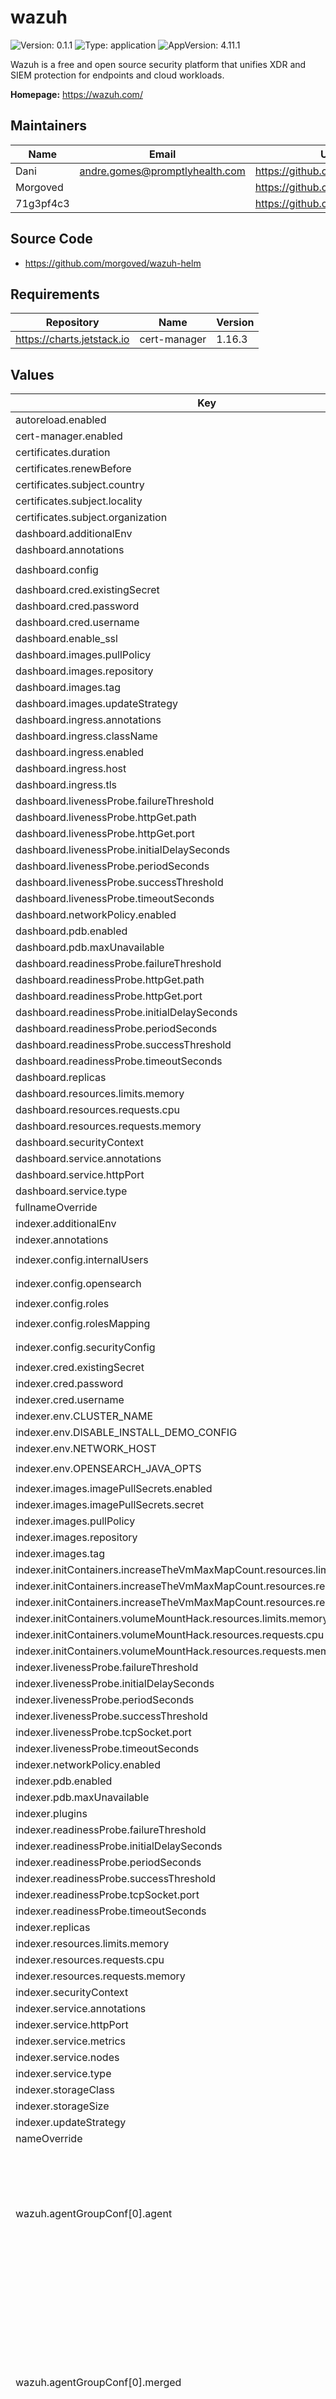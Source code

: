 # wazuh

![Version: 0.1.1](https://img.shields.io/badge/Version-0.1.1-informational?style=flat-square) ![Type: application](https://img.shields.io/badge/Type-application-informational?style=flat-square) ![AppVersion: 4.11.1](https://img.shields.io/badge/AppVersion-4.11.1-informational?style=flat-square)

Wazuh is a free and open source security platform that unifies XDR and SIEM protection for endpoints and cloud workloads.

**Homepage:** <https://wazuh.com/>

## Maintainers

| Name | Email | Url |
| ---- | ------ | --- |
| Dani | <andre.gomes@promptlyhealth.com> | <https://github.com/Ca-moes> |
| Morgoved |  | <https://github.com/morgoved> |
| 71g3pf4c3 |  | <https://github.com/71g3pf4c3> |

## Source Code

* <https://github.com/morgoved/wazuh-helm>

## Requirements

| Repository | Name | Version |
|------------|------|---------|
| https://charts.jetstack.io | cert-manager | 1.16.3 |

## Values

| Key | Type | Default | Description |
|-----|------|---------|-------------|
| autoreload.enabled | bool | `false` |  |
| cert-manager.enabled | bool | `false` |  |
| certificates.duration | string | `"2160h"` |  |
| certificates.renewBefore | string | `"360h"` |  |
| certificates.subject.country | string | `"US"` |  |
| certificates.subject.locality | string | `"California"` |  |
| certificates.subject.organization | string | `"Company"` |  |
| dashboard.additionalEnv | list | `[]` |  |
| dashboard.annotations | object | `{}` |  |
| dashboard.config | string | `"{{ include \"wazuh.dashboard.config\" . }}\n"` |  |
| dashboard.cred.existingSecret | string | `""` |  |
| dashboard.cred.password | string | `"kibanaserver"` |  |
| dashboard.cred.username | string | `"kibanaserver"` |  |
| dashboard.enable_ssl | bool | `false` |  |
| dashboard.images.pullPolicy | string | `"IfNotPresent"` |  |
| dashboard.images.repository | string | `"wazuh/wazuh-dashboard"` |  |
| dashboard.images.tag | string | `"4.11.1"` |  |
| dashboard.images.updateStrategy | string | `"OnDelete"` |  |
| dashboard.ingress.annotations | object | `{}` |  |
| dashboard.ingress.className | string | `""` |  |
| dashboard.ingress.enabled | bool | `false` |  |
| dashboard.ingress.host | string | `"wazuh.example.com"` |  |
| dashboard.ingress.tls | list | `[]` |  |
| dashboard.livenessProbe.failureThreshold | int | `10` |  |
| dashboard.livenessProbe.httpGet.path | string | `"/api/status"` |  |
| dashboard.livenessProbe.httpGet.port | int | `5601` |  |
| dashboard.livenessProbe.initialDelaySeconds | int | `10` |  |
| dashboard.livenessProbe.periodSeconds | int | `20` |  |
| dashboard.livenessProbe.successThreshold | int | `1` |  |
| dashboard.livenessProbe.timeoutSeconds | int | `5` |  |
| dashboard.networkPolicy.enabled | bool | `true` |  |
| dashboard.pdb.enabled | bool | `false` |  |
| dashboard.pdb.maxUnavailable | int | `1` |  |
| dashboard.readinessProbe.failureThreshold | int | `10` |  |
| dashboard.readinessProbe.httpGet.path | string | `"/api/status"` |  |
| dashboard.readinessProbe.httpGet.port | int | `5601` |  |
| dashboard.readinessProbe.initialDelaySeconds | int | `10` |  |
| dashboard.readinessProbe.periodSeconds | int | `20` |  |
| dashboard.readinessProbe.successThreshold | int | `1` |  |
| dashboard.readinessProbe.timeoutSeconds | int | `5` |  |
| dashboard.replicas | int | `1` |  |
| dashboard.resources.limits.memory | string | `"1Gi"` |  |
| dashboard.resources.requests.cpu | string | `"500m"` |  |
| dashboard.resources.requests.memory | string | `"512Mi"` |  |
| dashboard.securityContext | object | `{}` |  |
| dashboard.service.annotations | object | `{}` |  |
| dashboard.service.httpPort | int | `5601` |  |
| dashboard.service.type | string | `"ClusterIP"` |  |
| fullnameOverride | string | `nil` |  |
| indexer.additionalEnv | list | `[]` |  |
| indexer.annotations | object | `{}` |  |
| indexer.config.internalUsers | string | `"{{ include \"wazuh.indexer.internalUsers\" . }}"` |  |
| indexer.config.opensearch | string | `"{{ include \"wazuh.indexer.opensearchConfig\" . }}"` |  |
| indexer.config.roles | string | `"{{ include \"wazuh.indexer.roles\" . }}"` |  |
| indexer.config.rolesMapping | string | `"{{ include \"wazuh.indexer.rolesMapping\" . }}"` |  |
| indexer.config.securityConfig | string | `"{{ include \"wazuh.indexer.securityConfig\" . }}"` |  |
| indexer.cred.existingSecret | string | `""` |  |
| indexer.cred.password | string | `"SecretPassword"` |  |
| indexer.cred.username | string | `"admin"` |  |
| indexer.env.CLUSTER_NAME | string | `"wazuh"` |  |
| indexer.env.DISABLE_INSTALL_DEMO_CONFIG | string | `"true"` |  |
| indexer.env.NETWORK_HOST | string | `"0.0.0.0"` |  |
| indexer.env.OPENSEARCH_JAVA_OPTS | string | `"-Xms1g -Xmx1g -Dlog4j2.formatMsgNoLookups=true"` |  |
| indexer.images.imagePullSecrets.enabled | bool | `false` |  |
| indexer.images.imagePullSecrets.secret | object | `{}` |  |
| indexer.images.pullPolicy | string | `"IfNotPresent"` |  |
| indexer.images.repository | string | `"wazuh/wazuh-indexer"` |  |
| indexer.images.tag | string | `"4.11.1"` |  |
| indexer.initContainers.increaseTheVmMaxMapCount.resources.limits.memory | string | `"256Mi"` |  |
| indexer.initContainers.increaseTheVmMaxMapCount.resources.requests.cpu | string | `"50m"` |  |
| indexer.initContainers.increaseTheVmMaxMapCount.resources.requests.memory | string | `"128Mi"` |  |
| indexer.initContainers.volumeMountHack.resources.limits.memory | string | `"256Mi"` |  |
| indexer.initContainers.volumeMountHack.resources.requests.cpu | string | `"50m"` |  |
| indexer.initContainers.volumeMountHack.resources.requests.memory | string | `"128Mi"` |  |
| indexer.livenessProbe.failureThreshold | int | `10` |  |
| indexer.livenessProbe.initialDelaySeconds | int | `10` |  |
| indexer.livenessProbe.periodSeconds | int | `20` |  |
| indexer.livenessProbe.successThreshold | int | `1` |  |
| indexer.livenessProbe.tcpSocket.port | int | `9200` |  |
| indexer.livenessProbe.timeoutSeconds | int | `5` |  |
| indexer.networkPolicy.enabled | bool | `true` |  |
| indexer.pdb.enabled | bool | `true` |  |
| indexer.pdb.maxUnavailable | int | `1` |  |
| indexer.plugins | list | `[]` |  |
| indexer.readinessProbe.failureThreshold | int | `10` |  |
| indexer.readinessProbe.initialDelaySeconds | int | `10` |  |
| indexer.readinessProbe.periodSeconds | int | `20` |  |
| indexer.readinessProbe.successThreshold | int | `1` |  |
| indexer.readinessProbe.tcpSocket.port | int | `9200` |  |
| indexer.readinessProbe.timeoutSeconds | int | `5` |  |
| indexer.replicas | int | `3` |  |
| indexer.resources.limits.memory | string | `"2Gi"` |  |
| indexer.resources.requests.cpu | string | `"500m"` |  |
| indexer.resources.requests.memory | string | `"1Gi"` |  |
| indexer.securityContext | object | `{}` |  |
| indexer.service.annotations | object | `{}` |  |
| indexer.service.httpPort | int | `9200` |  |
| indexer.service.metrics | int | `9600` |  |
| indexer.service.nodes | int | `9300` |  |
| indexer.service.type | string | `"ClusterIP"` |  |
| indexer.storageClass | string | `nil` |  |
| indexer.storageSize | string | `"50Gi"` |  |
| indexer.updateStrategy | string | `"RollingUpdate"` |  |
| nameOverride | string | `nil` |  |
| wazuh.agentGroupConf[0].agent | string | `"<agent_config>\n  <localfile>\n    <location>journald</location>\n    <log_format>journald</log_format>\n  </localfile>\n  <localfile>\n    <location>/var/log/falco.log</location>\n    <log_format>json</log_format>\n  </localfile>\n  <wodle name=\"docker-listener\">\n    <interval>10m</interval>\n    <attempts>5</attempts>\n    <run_on_start>no</run_on_start>\n    <disabled>no</disabled>\n  </wodle>\n</agent_config>\n"` |  |
| wazuh.agentGroupConf[0].merged | string | `"#cloud\n!228 ar.conf\nrestart-ossec0 - restart-ossec.sh - 0\nrestart-ossec0 - restart-ossec.cmd - 0\nrestart-wazuh0 - restart-ossec.sh - 0\nrestart-wazuh0 - restart-ossec.cmd - 0\nrestart-wazuh0 - restart-wazuh - 0\nrestart-wazuh0 - restart-wazuh.exe - 0\n!435 agent.conf\n  <agent_config>\n    <localfile>\n      <location>journald</location>\n      <log_format>journald</log_format>\n    </localfile>\n    <localfile>\n      <location>/var/log/falco.log</location>\n      <log_format>json</log_format>\n    </localfile>\n    <wodle name=\"docker-listener\">\n      <interval>10m</interval>\n      <attempts>5</attempts>\n      <run_on_start>no</run_on_start>\n      <disabled>no</disabled>\n    </wodle>\n  </agent_config>\n"` |  |
| wazuh.agentGroupConf[0].name | string | `"example"` |  |
| wazuh.apiCred.existingSecret | string | `""` |  |
| wazuh.apiCred.password | string | `"MyS3cr37P450r.*-"` |  |
| wazuh.apiCred.username | string | `"wazuh-wui"` |  |
| wazuh.authd.existingSecret | string | `""` |  |
| wazuh.authd.pass | string | `"password"` |  |
| wazuh.env.FILEBEAT_SSL_VERIFICATION_MODE | string | `"full"` |  |
| wazuh.images.pullPolicy | string | `"IfNotPresent"` |  |
| wazuh.images.pullSecret | string | `"regcred"` |  |
| wazuh.images.repository | string | `"wazuh/wazuh-manager"` |  |
| wazuh.images.tag | string | `"4.11.1"` |  |
| wazuh.initContainer.resources | object | `{}` |  |
| wazuh.internalOptions | string | `"{{ include \"wazuh.internalOptions\" . }}\n"` |  |
| wazuh.key | string | `"c98b62a9b6169ac5f67dae55ae4a9088"` |  |
| wazuh.localDecoder | string | `"{{ include \"wazuh.localDecoder\" . }}\n"` |  |
| wazuh.localRules | string | `"{{ include \"wazuh.localRules\" . }}\n"` |  |
| wazuh.master.annotations | object | `{}` |  |
| wazuh.master.conf | string | `"{{ include \"wazuh.master.conf\" . }}\n"` |  |
| wazuh.master.extraConf | string | `""` |  |
| wazuh.master.livenessProbe | object | `{}` |  |
| wazuh.master.networkPolicy.enabled | bool | `true` |  |
| wazuh.master.readinessProbe | object | `{}` |  |
| wazuh.master.resources.limits.memory | string | `"1Gi"` |  |
| wazuh.master.resources.requests.cpu | string | `"500m"` |  |
| wazuh.master.resources.requests.memory | string | `"512Mi"` |  |
| wazuh.master.securityContext.capabilities.add[0] | string | `"SYS_CHROOT"` |  |
| wazuh.master.service.annotations | object | `{}` |  |
| wazuh.master.service.ports.api | int | `55000` |  |
| wazuh.master.service.ports.registration | int | `1515` |  |
| wazuh.master.service.type | string | `"ClusterIP"` |  |
| wazuh.master.storageClass | string | `nil` |  |
| wazuh.master.storageSize | string | `"50Gi"` |  |
| wazuh.service.annotations | object | `{}` |  |
| wazuh.service.port | int | `1516` |  |
| wazuh.syslog_enable | bool | `true` |  |
| wazuh.worker.annotations | object | `{}` |  |
| wazuh.worker.conf | string | `"{{ include \"wazuh.worker.conf\" . }}\n"` |  |
| wazuh.worker.extraConf | string | `""` |  |
| wazuh.worker.livenessProbe | object | `{}` |  |
| wazuh.worker.networkPolicy.enabled | bool | `true` |  |
| wazuh.worker.pdb.enabled | bool | `true` |  |
| wazuh.worker.pdb.maxUnavailable | int | `1` |  |
| wazuh.worker.readinessProbe | object | `{}` |  |
| wazuh.worker.replicas | int | `2` |  |
| wazuh.worker.resources.limits.memory | string | `"1Gi"` |  |
| wazuh.worker.resources.requests.cpu | string | `"500m"` |  |
| wazuh.worker.resources.requests.memory | string | `"512Mi"` |  |
| wazuh.worker.securityContext.capabilities.add[0] | string | `"SYS_CHROOT"` |  |
| wazuh.worker.service.annotations | object | `{}` |  |
| wazuh.worker.service.ports.agentEvents | int | `1514` |  |
| wazuh.worker.service.type | string | `"ClusterIP"` |  |
| wazuh.worker.storageClass | string | `nil` |  |
| wazuh.worker.storageSize | string | `"50Gi"` |  |

----------------------------------------------
Autogenerated from chart metadata using [helm-docs v1.14.2](https://github.com/norwoodj/helm-docs/releases/v1.14.2)
